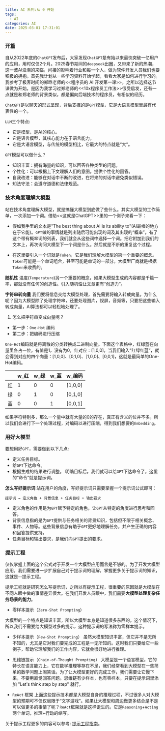 ```yaml
---
title: AI 系列:从 0 开始
tags:
  - AI
categories: AI
date: 2025-03-01 17:31:01
---
```



### 开篇

自从2022年底的`ChatGPT`发布后，大家发现`ChatGPT`是有始以来最快突破一亿用户的应用，用时仅仅2个月。2025春节期间的`deepseek`出圈，又带来了新的热潮，这一波AI浪潮的来临，间接的影响着行业和每一个人，做为软件开发人员我们也要积极的拥抱。首先我计划从一些学习资料开始学起，看看大家是如何进行学习的。我参考了极客时间的郑晔老师的<<程序员的 AI 开发第一课>>，之所以选择这节课做为开始，是因为我学习过郑老师的<<10x程序员工作法>>很受启发，还有一点就是和郑老师的背景类似，都是偏向后端技术的程序员，有相似的经历。

`ChatGPT`是以聊天的形式呈现，背后支撑的是`GPT`模型，它是大语言模型里最有代表性的一个。

  `LLM`三个特点:
  - 它是模型，是AI的核心。
  - 它是语言模型，其核心能力在于语言能力。
  - 它是大语言模型，与传统的模型相比，它最大的特点就是“大”。

  `GPT`模型可以做什么？
  - 知识丰富：拥有海量的知识，可以回答各种类型的问题。
  - 个性化：可以根据上下文理解人们的意图，提供个性化的回答。
  - 自我改进：能够在对话中不断的改进，在将来的对话中避免类似错误。
  - 知法守法：会遵守道德和法律规范。

### 技术角度理解大模型

站在技术角度理解大模型，就是搞懂大模型到底做了些什么。其实大模型的工作简单，一次添加一个词。借助<<这就是ChatGPT>>里的一个例子来看一下：

  - 假如我手里的文本是"The best thing about AI is its ability to"(AI最棒的地方在于它能)。`GPT`做的事情就是列出随后可能出现的词及其出现的“概率”，有了这个带有概率词的列表，我们就会从这些词中选择一个词。把它附加到我们的文本上，再次询问大模型下一个词是什么。然后就是不断的重复这个过程。

  - 在这里要引入一个词就是`Token`，它是我们理解大模型的第一个重要的概念。`Token`可能是一个单词组合，甚至可能是单词的一部分。大模型厂商就是根据`Token`来收费的。

**随机性**
温度(`Temperature`)另一个重要的概念，如果大模型生成的内容都是千篇一率，那就没有任何的创造性。引入随机性让文章更有“创造力“。

**字符串转向量**
我们要将信息交给大模型处理，首先需要将输入转成向量。为什么呢？因为大模型除了处理字符串，还要处理图片，视屏，音频等，只要把这些输入转成向量，AI算法都可以轻松地处理了。

1. 怎么把字符串变成向量呢？

- 第一步：`One-Hot` 编码
- 第二步：把编码进行压缩

`One-Hot`编码就是将离散的分类转换成二进制向量。下面这个表格中，红绿蓝在向量里各占一位，有值是1，没有为0，红对应：[1,0,0]，当我们输入“红绿红蓝“，就会得到对应的四个向量：[1,0,0]、[0,1,0]、[1,0,0]、[0,0,1]，这就是最简单的One-Hot编码。

||w_红|w_绿|w_蓝|w_编码|
| --- | --- | --- | --- | --- |
|红| 1 | 0 | 0 | [1,0,0]|
|绿| 0 | 1 | 0 | [0,1,0]|
|蓝| 0 | 0 | 1 | [0,0,1]|

如果字符特别多，那么一个量中就有大量的0的存在，真正有含义的位并不多。所以我们会进行下一个处理过程，对编码以进行压缩，得到我们想要的`Embedding`。

### 用好大模型

要想用好`GPT`，需要做到以下几点:
- 定义任务目标。
- 给`GPT`下达命令。
- 根据生成的结果进行调整。
明确目标后，我们就可以给`GPT`下达命令了，这里的“命令”就是提示词。

**怎么写好提示词**
站在用户的角度，写好提示词只需要掌握一个提示词公式即可：

    提示词 = 定义角色 + 背景信息 + 任务目标 + 输出要求

- 定义角色的作用是为`GPT`赋予特定的角色，让`GPT`从特定的角度进行思考和回答。
- 背景信息指的是为`GPT`提供与任务相关的背景知识，包括但不限于相关概念、事件、人物等。这些背景信息有助于`GPT`更好地理解任务，并产生正确的内容和回答提供支持。
- 任务目标和输出要求，是我们向`GPT`提出的要求。

### 提示工程

仅仅掌握上面的这个公式对于开发一个大模型应用而言是不够的。为了开发大模型应用，我们需要进一步扩展自己对于提示词的理解，掌握更多关于提示词的知识，这就是--提示工程。

提示工程就是研究怎么写提示词，之所以有提示工程，很重要的原因就是大模型在不同人眼中做的事情差异很大。在我们开发人员眼中，我们需要**大模型处理复杂任务场景的能力**。

- 零样本提示（`Zero-Shot Prompting`）

大模型的一个特点是知识丰富，所以大模型本身是知道很多东西的。这个情况下，所以我们不需要给大模型过多的提示，这种提示词的写法称为零样本提示。

- 少样本提示（`Few-Shot Prompting`）
虽然大模型知识丰富，但它并不是无所不知的，尤其是它对我们要完成的工程是一无所知的。这时我们只要给它一些例子，帮助它理解我们的工作内容，它就会很好地进行推理。

- 思维链提示（`Chain-of-Thought Prompting`）
大模型是一个语言模型，它的特长在语言能力上，它在数学推理等存在不足，我们经常看到大模型在一些简单的数学问题上闹笑话。为了让大模型更好的完成工作，我们需要让它慢下来，不要用直觉回答问题。思维链有少样本，也有零样本，只要在提示词里添加 "Let's think step by step" 就行。

- `ReAct` 框架
上面这些提示技术都是大模型自身的推理过程，不过很多人对大模型的预期可不仅仅局限于“文字游戏”。如果让大模型和周边做更多结合是不是可以做更多的事情了呢？`ReAct`框架就是这样诞生的。它是`Reasoning`+`Acting`两个单词，推理+行动的缩写。

关于提示工程更多的内容可以参考: [提示工程指南](https://www.promptingguide.ai/zh)。